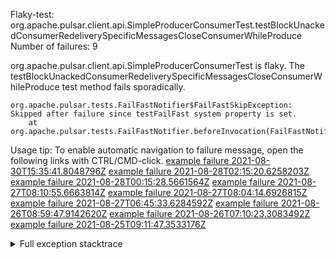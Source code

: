         
Flaky-test: org.apache.pulsar.client.api.SimpleProducerConsumerTest.testBlockUnackedConsumerRedeliverySpecificMessagesCloseConsumerWhileProduce
Number of failures: 9

org.apache.pulsar.client.api.SimpleProducerConsumerTest is flaky. The testBlockUnackedConsumerRedeliverySpecificMessagesCloseConsumerWhileProduce test method fails sporadically.

```
org.apache.pulsar.tests.FailFastNotifier$FailFastSkipException: Skipped after failure since testFailFast system property is set.
	at org.apache.pulsar.tests.FailFastNotifier.beforeInvocation(FailFastNotifier.java:88)

```

Usage tip: To enable automatic navigation to failure message, open the following links with CTRL/CMD-click.
[example failure 2021-08-30T15:35:41.8048796Z](https://github.com/apache/pulsar/runs/3463119398?check_suite_focus=true#step:9:3315)
[example failure 2021-08-28T02:15:20.6258203Z](https://github.com/apache/pulsar/runs/3448473880?check_suite_focus=true#step:9:2312)
[example failure 2021-08-28T00:15:28.5661564Z](https://github.com/apache/pulsar/runs/3447917315?check_suite_focus=true#step:9:1680)
[example failure 2021-08-27T08:10:55.6663814Z](https://github.com/apache/pulsar/runs/3440980370?check_suite_focus=true#step:9:2379)
[example failure 2021-08-27T08:04:14.6926815Z](https://github.com/apache/pulsar/runs/3440855241?check_suite_focus=true#step:9:2304)
[example failure 2021-08-27T06:45:33.6284592Z](https://github.com/apache/pulsar/runs/3440411158?check_suite_focus=true#step:9:2305)
[example failure 2021-08-26T08:59:47.9142620Z](https://github.com/apache/pulsar/runs/3430539961?check_suite_focus=true#step:9:3014)
[example failure 2021-08-26T07:10:23.3083492Z](https://github.com/apache/pulsar/runs/3429892136?check_suite_focus=true#step:9:2366)
[example failure 2021-08-25T09:11:47.3533176Z](https://github.com/apache/pulsar/runs/3420085427?check_suite_focus=true#step:10:2276)


<details>
<summary>Full exception stacktrace</summary>
<code><pre>
org.apache.pulsar.tests.FailFastNotifier$FailFastSkipException: Skipped after failure since testFailFast system property is set.
	at org.apache.pulsar.tests.FailFastNotifier.beforeInvocation(FailFastNotifier.java:88)

</pre></code>
</details>

